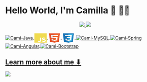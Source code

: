 # Hello World, I'm Camilla 💖 👩‍💻




<div align="center">
  <a href="https://github.com/camillanunes79">
  <img height="170em" src="https://github-readme-stats.vercel.app/api/top-langs/?username=camillanunes79&layout=compact&langs_count=7&theme=dark"/>
  <img height="170em" src="https://github-readme-stats.vercel.app/api?username=CamillaNunes79&show_icons=true&theme=dark&include_all_commits=true&count_private=true"/>
</div>
<div style="display: inline_block"><br>
  <img align="center" alt="Cami-Java" height="30" width="40" src="https://cdn.jsdelivr.net/gh/devicons/devicon/icons/java/java-original.svg">
  <img align="center" alt="Cami-Js" height="30" width="40" src="https://raw.githubusercontent.com/devicons/devicon/master/icons/javascript/javascript-plain.svg">
  <img align="center" alt="Cami-HTML" height="30" width="40" src="https://raw.githubusercontent.com/devicons/devicon/master/icons/html5/html5-original.svg">
  <img align="center" alt="Cami-CSS" height="30" width="40" src="https://raw.githubusercontent.com/devicons/devicon/master/icons/css3/css3-original.svg">
  <img align="center" alt="Cami-MySQL" height="30" width="40" src="https://cdn.jsdelivr.net/gh/devicons/devicon/icons/mysql/mysql-original.svg">
  <img align="center" alt="Cami-Spring" height="30" width="40" src="https://cdn.jsdelivr.net/gh/devicons/devicon/icons/spring/spring-original.svg">
  <img align="center" alt="Cami-Angular" height="30" width="40" src="https://cdn.jsdelivr.net/gh/devicons/devicon/icons/angularjs/angularjs-original.svg">
  <img align="center" alt="Cami-Bootstrap" height="30" width="40" src="https://cdn.jsdelivr.net/gh/devicons/devicon/icons/bootstrap/bootstrap-original.svg">
          
          
          
          
  
## Learn more about me ⬇
 
<div> 
  <a href="https://www.linkedin.com/in/camilla-nunes-939819145" target="_blank"><img src="https://img.shields.io/badge/-LinkedIn-%230077B5?style=for-the-badge&logo=linkedin&logoColor=white" target="_blank"></a> 
